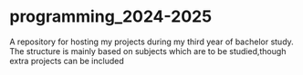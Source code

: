 # programming_2024-2025
A repository for hosting my projects during my third year of bachelor study.
The structure is mainly based on subjects which are to be studied,though extra projects can be included
